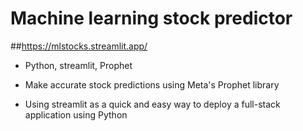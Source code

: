 # Machine learning stock predictor

##https://mlstocks.streamlit.app/

* Python, streamlit, Prophet

* Make accurate stock predictions using Meta's Prophet library

* Using streamlit as a quick and easy way to deploy a full-stack application using Python

